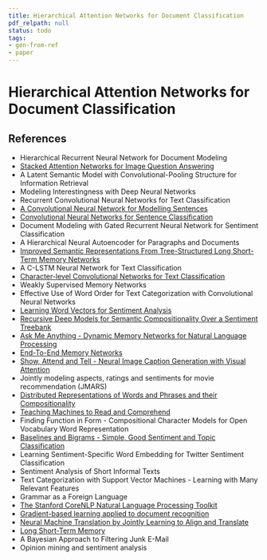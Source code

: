 ```yaml
---
title: Hierarchical Attention Networks for Document Classification
pdf_relpath: null
status: todo
tags:
- gen-from-ref
- paper
---
```


# Hierarchical Attention Networks for Document Classification

## References

- Hierarchical Recurrent Neural Network for Document Modeling
- [Stacked Attention Networks for Image Question Answering](./stacked-attention-networks-for-image-question-answering.md)
- A Latent Semantic Model with Convolutional-Pooling Structure for Information Retrieval
- Modeling Interestingness with Deep Neural Networks
- Recurrent Convolutional Neural Networks for Text Classification
- [A Convolutional Neural Network for Modelling Sentences](./a-convolutional-neural-network-for-modelling-sentences.md)
- [Convolutional Neural Networks for Sentence Classification](./convolutional-neural-networks-for-sentence-classification.md)
- Document Modeling with Gated Recurrent Neural Network for Sentiment Classification
- A Hierarchical Neural Autoencoder for Paragraphs and Documents
- [Improved Semantic Representations From Tree-Structured Long Short-Term Memory Networks](./improved-semantic-representations-from-tree-structured-long-short-term-memory-networks.md)
- A C-LSTM Neural Network for Text Classification
- [Character-level Convolutional Networks for Text Classification](./character-level-convolutional-networks-for-text-classification.md)
- Weakly Supervised Memory Networks
- Effective Use of Word Order for Text Categorization with Convolutional Neural Networks
- [Learning Word Vectors for Sentiment Analysis](./learning-word-vectors-for-sentiment-analysis.md)
- [Recursive Deep Models for Semantic Compositionality Over a Sentiment Treebank](./recursive-deep-models-for-semantic-compositionality-over-a-sentiment-treebank.md)
- [Ask Me Anything - Dynamic Memory Networks for Natural Language Processing](./ask-me-anything-dynamic-memory-networks-for-natural-language-processing.md)
- [End-To-End Memory Networks](./end-to-end-memory-networks.md)
- [Show, Attend and Tell - Neural Image Caption Generation with Visual Attention](./show-attend-and-tell-neural-image-caption-generation-with-visual-attention.md)
- Jointly modeling aspects, ratings and sentiments for movie recommendation (JMARS)
- [Distributed Representations of Words and Phrases and their Compositionality](./distributed-representations-of-words-and-phrases-and-their-compositionality.md)
- [Teaching Machines to Read and Comprehend](./teaching-machines-to-read-and-comprehend.md)
- Finding Function in Form - Compositional Character Models for Open Vocabulary Word Representation
- [Baselines and Bigrams - Simple, Good Sentiment and Topic Classification](./baselines-and-bigrams-simple-good-sentiment-and-topic-classification.md)
- Learning Sentiment-Specific Word Embedding for Twitter Sentiment Classification
- Sentiment Analysis of Short Informal Texts
- Text Categorization with Support Vector Machines - Learning with Many Relevant Features
- Grammar as a Foreign Language
- [The Stanford CoreNLP Natural Language Processing Toolkit](./the-stanford-corenlp-natural-language-processing-toolkit.md)
- [Gradient-based learning applied to document recognition](./gradient-based-learning-applied-to-document-recognition.md)
- [Neural Machine Translation by Jointly Learning to Align and Translate](./neural-machine-translation-by-jointly-learning-to-align-and-translate.md)
- [Long Short-Term Memory](./long-short-term-memory.md)
- A Bayesian Approach to Filtering Junk E-Mail
- Opinion mining and sentiment analysis
